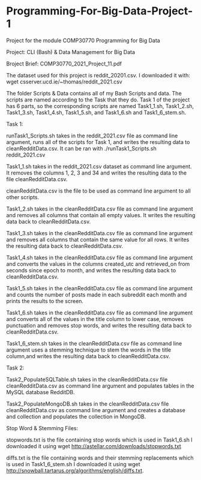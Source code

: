 # Programming-For-Big-Data-Project-1
Project for the module COMP30770 Programming for Big Data


Project: CLI (Bash) & Data Management for Big Data

Broject Brief: COMP30770_2021_Project_11.pdf


The dataset used for this project is reddit_20201.csv.
I downloaded it with: wget csserver.ucd.ie/~thomas/reddit_2021.csv

The folder Scripts & Data contains all of my Bash Scripts and data. The scripts are named according to the Task that they do. Task 1 of the project has 6 parts, so the corresponding scripts are named Task1_1.sh, Task1_2.sh, Task1_3.sh, Task1_4.sh, Task1_5.sh, and Task1_6.sh and Task1_6_stem.sh.

Task 1:

runTask1_Scripts.sh takes in the reddit_2021.csv file as command line argument, runs all of the scripts for Task 1, and writes the resulting data to cleanRedditData.csv.
It can be ran with ./runTask1_Scripts.sh reddit_2021.csv

Task1_1.sh takes in the reddit_2021.csv dataset as command line argument. It removes the columns 1, 2, 3 and 34 and writes the resulting data to the file cleanRedditData.csv.

cleanRedditData.csv is the file to be used as command line argument to all other scripts.

Task1_2.sh takes in the cleanRedditData.csv file as command line argument and removes all columns that contain all empty values. It writes the resulting data back to  cleanRedditData.csv.

Task1_3.sh takes in the cleanRedditData.csv file as command line argument and removes all columns that contain the same value for all rows. It writes the resulting data back to  cleanRedditData.csv.

Task1_4.sh  takes in the cleanRedditData.csv file as command line argument and converts the values in the columns created_utc and retrieved_on from seconds since epoch to month, and writes the resulting data back to  cleanRedditData.csv.

Task1_5.sh takes in the cleanRedditData.csv file as command line argument and counts the number of posts made in each subreddit each month and prints the results to the screen.

Task1_6.sh takes in the cleanRedditData.csv file as command line argument and converts all of the values in the title column to lower case, removes punctuation and removes stop words, and writes the resulting data back to  cleanRedditData.csv.

Task1_6_stem.sh takes in the cleanRedditData.csv file as command line argument uses a stemming technique to stem the words in the title column,and writes the resulting data back to  cleanRedditData.csv.

Task 2:

Task2_PopulateSQLTable.sh takes in the cleanRedditData.csv file cleanRedditData.csv as command line argument and populates tables in the MySQL database RedditDB.

Task2_PopulateMongoDB.sh takes in the cleanRedditData.csv file cleanRedditData.csv as command line argument and creates a database and collection and populates the collection in MongoDB.

Stop Word & Stemming Files:

stopwords.txt is the file containing stop words which is used in Task1_6.sh
I downloaded it using wget http://astellar.com/downloads/stopwords.txt

diffs.txt is the file containing words and their stemming replacements which is used in  Task1_6_stem.sh
I downloaded it using wget http://snowball.tartarus.org/algorithms/english/diffs.txt.
